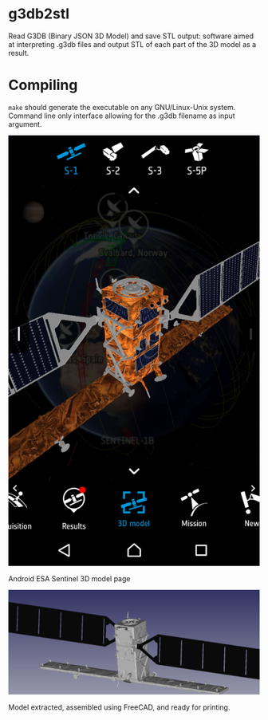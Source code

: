 # g3db2stl
Read G3DB (Binary JSON 3D Model) and save STL output: software aimed at interpreting
.g3db files and output STL of each part of the 3D model as a result.

# Compiling

``make`` should generate the executable on any GNU/Linux-Unix system. Command line
only interface allowing for the .g3db filename as input argument.

<img src="figures/Screenshot_20210422-192719.PNG">

Android ESA Sentinel 3D model page

<img src="figures/model_assembled.png">

Model extracted, assembled using FreeCAD, and ready for printing.
